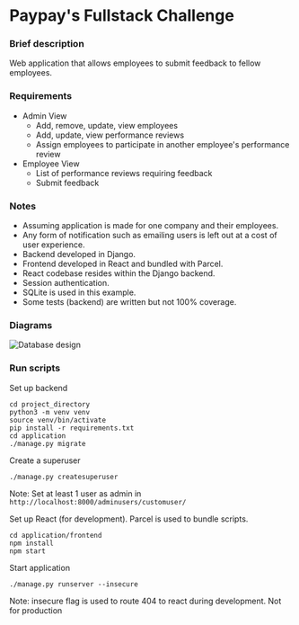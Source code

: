 # Paypay's Fullstack Challenge

### Brief description

Web application that allows employees to submit feedback to fellow employees.

### Requirements

- Admin View
  - Add, remove, update, view employees
  - Add, update, view performance reviews
  - Assign employees to participate in another employee's performance review
- Employee View
  - List of performance reviews requiring feedback
  - Submit feedback
  
### Notes

- Assuming application is made for one company and their employees.
- Any form of notification such as emailing users is left out at a cost of user experience.
- Backend developed in Django.
- Frontend developed in React and bundled with Parcel.
- React codebase resides within the Django backend.
- Session authentication.
- SQLite is used in this example.
- Some tests (backend) are written but not 100% coverage.

### Diagrams

![Database design](https://user-images.githubusercontent.com/63290143/84590855-ec2c7f80-ae74-11ea-9f11-0616f76611f2.png)


### Run scripts

Set up backend
```
cd project_directory
python3 -m venv venv
source venv/bin/activate
pip install -r requirements.txt
cd application
./manage.py migrate
```

Create a superuser
```
./manage.py createsuperuser
```

Note: Set at least 1 user as admin in `http://localhost:8000/adminusers/customuser/`

Set up React (for development). Parcel is used to bundle scripts.
```
cd application/frontend
npm install
npm start
```

Start application
```
./manage.py runserver --insecure
```
Note: insecure flag is used to route 404 to react during development. Not for production
